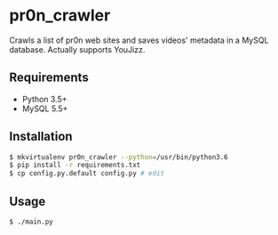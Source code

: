 pr0n_crawler
============

Crawls a list of pr0n web sites and saves videos' metadata in a MySQL database.
Actually supports YouJizz.

Requirements
------------

- Python 3.5+
- MySQL 5.5+

Installation
------------

```bash
$ mkvirtualenv pr0n_crawler --python=/usr/bin/python3.6
$ pip install -r requirements.txt
$ cp config.py.default config.py # edit
```

Usage
-----

```bash
$ ./main.py
```
